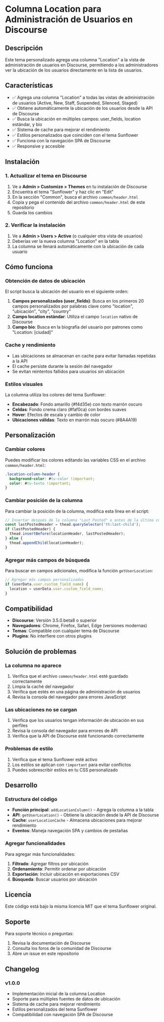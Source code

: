 # Columna Location para Administración de Usuarios en Discourse

## Descripción

Este tema personalizado agrega una columna "Location" a la vista de administración de usuarios en Discourse, permitiendo a los administradores ver la ubicación de los usuarios directamente en la lista de usuarios.

## Características

- ✅ Agrega una columna "Location" a todas las vistas de administración de usuarios (Active, New, Staff, Suspended, Silenced, Staged)
- ✅ Obtiene automáticamente la ubicación de los usuarios desde la API de Discourse
- ✅ Busca la ubicación en múltiples campos: user_fields, location estándar, y bio
- ✅ Sistema de cache para mejorar el rendimiento
- ✅ Estilos personalizados que coinciden con el tema Sunflower
- ✅ Funciona con la navegación SPA de Discourse
- ✅ Responsive y accesible

## Instalación

### 1. Actualizar el tema en Discourse

1. Ve a **Admin > Customize > Themes** en tu instalación de Discourse
2. Encuentra el tema "Sunflower" y haz clic en "Edit"
3. En la sección "Common", busca el archivo `common/header.html`
4. Copia y pega el contenido del archivo `common/header.html` de este repositorio
5. Guarda los cambios

### 2. Verificar la instalación

1. Ve a **Admin > Users > Active** (o cualquier otra vista de usuarios)
2. Deberías ver la nueva columna "Location" en la tabla
3. La columna se llenará automáticamente con la ubicación de cada usuario

## Cómo funciona

### Obtención de datos de ubicación

El script busca la ubicación del usuario en el siguiente orden:

1. **Campos personalizados (user_fields)**: Busca en los primeros 20 campos personalizados por palabras clave como "location", "ubicación", "city", "country"
2. **Campo location estándar**: Utiliza el campo `location` nativo de Discourse
3. **Campo bio**: Busca en la biografía del usuario por patrones como "Location: [ciudad]"

### Cache y rendimiento

- Las ubicaciones se almacenan en cache para evitar llamadas repetidas a la API
- El cache persiste durante la sesión del navegador
- Se evitan reintentos fallidos para usuarios sin ubicación

### Estilos visuales

La columna utiliza los colores del tema Sunflower:
- **Encabezado**: Fondo amarillo (#f4d35e) con texto marrón oscuro
- **Celdas**: Fondo crema claro (#faf0ca) con bordes suaves
- **Hover**: Efectos de escala y cambio de color
- **Ubicaciones válidas**: Texto en marrón más oscuro (#8A4A19)

## Personalización

### Cambiar colores

Puedes modificar los colores editando las variables CSS en el archivo `common/header.html`:

```css
.location-column-header {
  background-color: #tu-color !important;
  color: #tu-texto !important;
}
```

### Cambiar posición de la columna

Para cambiar la posición de la columna, modifica esta línea en el script:

```javascript
// Insertar después de la columna "Last Posted" o antes de la última columna
const lastPostedHeader = thead.querySelector('th:last-child');
if (lastPostedHeader) {
  thead.insertBefore(locationHeader, lastPostedHeader);
} else {
  thead.appendChild(locationHeader);
}
```

### Agregar más campos de búsqueda

Para buscar en campos adicionales, modifica la función `getUserLocation`:

```javascript
// Agregar más campos personalizados
if (userData.user.custom_field_name) {
  location = userData.user.custom_field_name;
}
```

## Compatibilidad

- **Discourse**: Versión 3.5.0.beta8 o superior
- **Navegadores**: Chrome, Firefox, Safari, Edge (versiones modernas)
- **Temas**: Compatible con cualquier tema de Discourse
- **Plugins**: No interfiere con otros plugins

## Solución de problemas

### La columna no aparece

1. Verifica que el archivo `common/header.html` esté guardado correctamente
2. Limpia la caché del navegador
3. Verifica que estés en una página de administración de usuarios
4. Revisa la consola del navegador para errores JavaScript

### Las ubicaciones no se cargan

1. Verifica que los usuarios tengan información de ubicación en sus perfiles
2. Revisa la consola del navegador para errores de API
3. Verifica que la API de Discourse esté funcionando correctamente

### Problemas de estilo

1. Verifica que el tema Sunflower esté activo
2. Los estilos se aplican con `!important` para evitar conflictos
3. Puedes sobrescribir estilos en tu CSS personalizado

## Desarrollo

### Estructura del código

- **Función principal**: `addLocationColumn()` - Agrega la columna a la tabla
- **API**: `getUserLocation()` - Obtiene la ubicación desde la API de Discourse
- **Cache**: `userLocationCache` - Almacena ubicaciones para mejorar rendimiento
- **Eventos**: Maneja navegación SPA y cambios de pestañas

### Agregar funcionalidades

Para agregar más funcionalidades:

1. **Filtrado**: Agregar filtros por ubicación
2. **Ordenamiento**: Permitir ordenar por ubicación
3. **Exportación**: Incluir ubicación en exportaciones CSV
4. **Búsqueda**: Buscar usuarios por ubicación

## Licencia

Este código está bajo la misma licencia MIT que el tema Sunflower original.

## Soporte

Para soporte técnico o preguntas:
1. Revisa la documentación de Discourse
2. Consulta los foros de la comunidad de Discourse
3. Abre un issue en este repositorio

## Changelog

### v1.0.0
- Implementación inicial de la columna Location
- Soporte para múltiples fuentes de datos de ubicación
- Sistema de cache para mejorar rendimiento
- Estilos personalizados del tema Sunflower
- Compatibilidad con navegación SPA de Discourse
